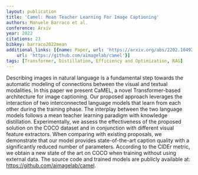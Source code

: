 ```yaml
---
layout: publication
title: 'Camel: Mean Teacher Learning For Image Captioning'
authors: Manuele Barraco et al.
conference: Arxiv
year: 2022
citations: 23
bibkey: barraco2022mean
additional_links: [{name: Paper, url: 'https://arxiv.org/abs/2202.10492'}, {name: Code,
    url: 'https://github.com/aimagelab/camel'}]
tags: [Transformer, Distillation, Efficiency and Optimization, RAG]
---
```

Describing images in natural language is a fundamental step towards the
automatic modeling of connections between the visual and textual modalities. In
this paper we present CaMEL, a novel Transformer-based architecture for image
captioning. Our proposed approach leverages the interaction of two
interconnected language models that learn from each other during the training
phase. The interplay between the two language models follows a mean teacher
learning paradigm with knowledge distillation. Experimentally, we assess the
effectiveness of the proposed solution on the COCO dataset and in conjunction
with different visual feature extractors. When comparing with existing
proposals, we demonstrate that our model provides state-of-the-art caption
quality with a significantly reduced number of parameters. According to the
CIDEr metric, we obtain a new state of the art on COCO when training without
using external data. The source code and trained models are publicly available
at: https://github.com/aimagelab/camel.